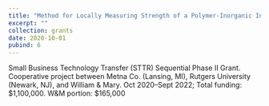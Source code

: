 ```yaml
---
title: "Method for Locally Measuring Strength of a Polymer-Inorganic Interface During Cure and Aging"
excerpt: ""
collection: grants
date: 2020-10-01
pubind: 6
---
```


Small Business Technology Transfer (STTR) Sequential Phase II Grant. Cooperative project between Metna Co. (Lansing, MI), Rutgers University (Newark, NJ), and William & Mary.
Oct 2020–Sept 2022; Total funding: $1,100,000. W&M portion: $165,000
